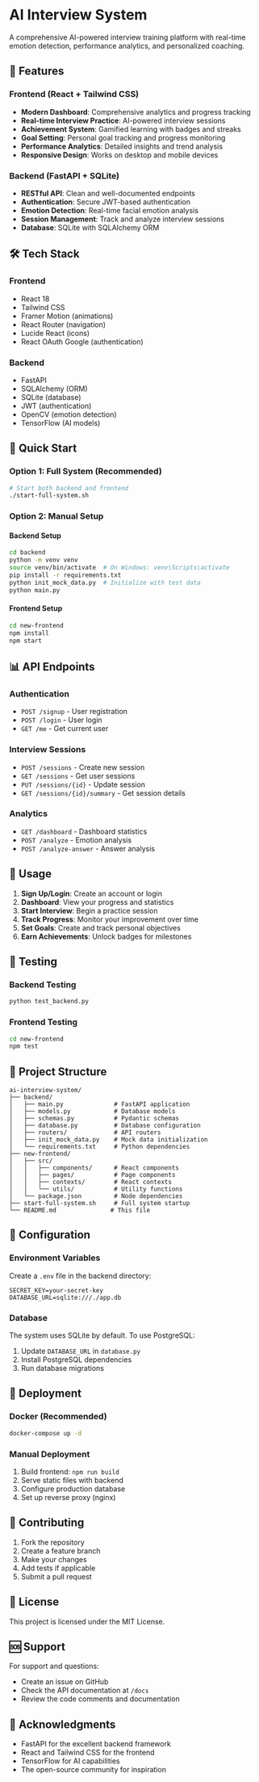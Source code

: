 # AI Interview System

A comprehensive AI-powered interview training platform with real-time emotion detection, performance analytics, and personalized coaching.

## 🚀 Features

### Frontend (React + Tailwind CSS)
- **Modern Dashboard**: Comprehensive analytics and progress tracking
- **Real-time Interview Practice**: AI-powered interview sessions
- **Achievement System**: Gamified learning with badges and streaks
- **Goal Setting**: Personal goal tracking and progress monitoring
- **Performance Analytics**: Detailed insights and trend analysis
- **Responsive Design**: Works on desktop and mobile devices

### Backend (FastAPI + SQLite)
- **RESTful API**: Clean and well-documented endpoints
- **Authentication**: Secure JWT-based authentication
- **Emotion Detection**: Real-time facial emotion analysis
- **Session Management**: Track and analyze interview sessions
- **Database**: SQLite with SQLAlchemy ORM

## 🛠️ Tech Stack

### Frontend
- React 18
- Tailwind CSS
- Framer Motion (animations)
- React Router (navigation)
- Lucide React (icons)
- React OAuth Google (authentication)

### Backend
- FastAPI
- SQLAlchemy (ORM)
- SQLite (database)
- JWT (authentication)
- OpenCV (emotion detection)
- TensorFlow (AI models)

## 🚀 Quick Start

### Option 1: Full System (Recommended)
```bash
# Start both backend and frontend
./start-full-system.sh
```

### Option 2: Manual Setup

#### Backend Setup
```bash
cd backend
python -m venv venv
source venv/bin/activate  # On Windows: venv\Scripts\activate
pip install -r requirements.txt
python init_mock_data.py  # Initialize with test data
python main.py
```

#### Frontend Setup
```bash
cd new-frontend
npm install
npm start
```

## 📊 API Endpoints

### Authentication
- `POST /signup` - User registration
- `POST /login` - User login
- `GET /me` - Get current user

### Interview Sessions
- `POST /sessions` - Create new session
- `GET /sessions` - Get user sessions
- `PUT /sessions/{id}` - Update session
- `GET /sessions/{id}/summary` - Get session details

### Analytics
- `GET /dashboard` - Dashboard statistics
- `POST /analyze` - Emotion analysis
- `POST /analyze-answer` - Answer analysis

## 🎯 Usage

1. **Sign Up/Login**: Create an account or login
2. **Dashboard**: View your progress and statistics
3. **Start Interview**: Begin a practice session
4. **Track Progress**: Monitor your improvement over time
5. **Set Goals**: Create and track personal objectives
6. **Earn Achievements**: Unlock badges for milestones

## 🧪 Testing

### Backend Testing
```bash
python test_backend.py
```

### Frontend Testing
```bash
cd new-frontend
npm test
```

## 📁 Project Structure

```
ai-interview-system/
├── backend/
│   ├── main.py              # FastAPI application
│   ├── models.py            # Database models
│   ├── schemas.py           # Pydantic schemas
│   ├── database.py          # Database configuration
│   ├── routers/             # API routers
│   ├── init_mock_data.py    # Mock data initialization
│   └── requirements.txt     # Python dependencies
├── new-frontend/
│   ├── src/
│   │   ├── components/      # React components
│   │   ├── pages/           # Page components
│   │   ├── contexts/        # React contexts
│   │   └── utils/           # Utility functions
│   └── package.json         # Node dependencies
├── start-full-system.sh     # Full system startup
└── README.md               # This file
```

## 🔧 Configuration

### Environment Variables
Create a `.env` file in the backend directory:
```
SECRET_KEY=your-secret-key
DATABASE_URL=sqlite:///./app.db
```

### Database
The system uses SQLite by default. To use PostgreSQL:
1. Update `DATABASE_URL` in `database.py`
2. Install PostgreSQL dependencies
3. Run database migrations

## 🚀 Deployment

### Docker (Recommended)
```bash
docker-compose up -d
```

### Manual Deployment
1. Build frontend: `npm run build`
2. Serve static files with backend
3. Configure production database
4. Set up reverse proxy (nginx)

## 🤝 Contributing

1. Fork the repository
2. Create a feature branch
3. Make your changes
4. Add tests if applicable
5. Submit a pull request

## 📄 License

This project is licensed under the MIT License.

## 🆘 Support

For support and questions:
- Create an issue on GitHub
- Check the API documentation at `/docs`
- Review the code comments and documentation

## 🎉 Acknowledgments

- FastAPI for the excellent backend framework
- React and Tailwind CSS for the frontend
- TensorFlow for AI capabilities
- The open-source community for inspiration